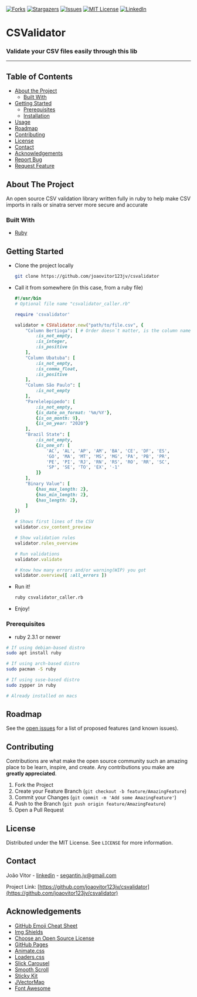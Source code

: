 [![Forks][forks-shield]][forks-url]
[![Stargazers][stars-shield]][stars-url]
[![Issues][issues-shield]][issues-url]
[![MIT License][license-shield]][license-url]
[![LinkedIn][linkedin-shield]][linkedin-url]


# CSValidator


### Validate your CSV files easily through this lib

-----------
## Table of Contents

* [About the Project](#about-the-project)
  * [Built With](#built-with)
* [Getting Started](#getting-started)
  * [Prerequisites](#prerequisites)
  * [Installation](#installation)
* [Usage](#usage)
* [Roadmap](#roadmap)
* [Contributing](#contributing)
* [License](#license)
* [Contact](#contact)
* [Acknowledgements](#acknowledgements)
* [Report Bug](https://github.com/joaovitor123jv/csvalidator/issues)
* [Request Feature](https://github.com/joaovitor123jv/csvalidator/issues)



## About The Project

An open source CSV validation library written fully in ruby
to help make CSV imports in rails or sinatra server more
secure and accurate


### Built With

* [Ruby](https://www.ruby-lang.org/en/about/)



<!-- GETTING STARTED -->
## Getting Started

* Clone the project locally
    ```bash
    git clone https://github.com/joaovitor123jv/csvalidator
    ```

* Call it from somewhere (in this case, from a ruby file)
    ```ruby
    #!/usr/bin
    # Optional file name "csvalidator_caller.rb"

    require 'csvalidator'

    validator = CSValidator.new("path/to/file.csv", {
        "Column Bertioga": [ # Order doesn`t matter, is the column name
            :is_not_empty,
            :is_integer,
            :is_positive
        ],
        "Column Ubatuba": [
            :is_not_empty,
            :is_comma_float,
            :is_positive
        ],
        "Column São Paulo": [
            :is_not_empty
        ],
        "Parelelepipedo": [
            :is_not_empty,
            {is_date_on_format: '%m/%Y'},
            {is_on_month: 9},
            {is_on_year: "2020"}
        ],
        "Brazil State": [
            :is_not_empty,
            {is_one_of: [
                'AC', 'AL', 'AP', 'AM', 'BA', 'CE', 'DF', 'ES',
                'GO', 'MA', 'MT', 'MS', 'MG', 'PA', 'PB', 'PR',
                'PE', 'PI', 'RJ', 'RN', 'RS', 'RO', 'RR', 'SC',
                'SP', 'SE', 'TO', 'EX', '-1'
            ]}
        ],
        "Binary Value": [
            {has_max_length: 2},
            {has_min_length: 2},
            {has_length: 2},
        ]
    })

    # Shows first lines of the CSV
    validator.csv_content_preview

    # Show validation rules
    validator.rules_overview

    # Run validations
    validator.validate

    # Know how many errors and/or warning(WIP) you got
    validator.overview([ :all_errors ])
    ```

* Run it!
    ```sh
    ruby csvalidator_caller.rb
    ```

* Enjoy!


### Prerequisites


* ruby 2.3.1 or newer
```sh
# If using debian-based distro
sudo apt install ruby

# If using arch-based distro
sudo pacman -S ruby

# If using suse-based distro
sudo zypper in ruby

# Already installed on macs
```


## Roadmap

See the [open issues](https://github.com/joaovitor123jv/csvalidator/issues) for a list of proposed features (and known issues).



<!-- CONTRIBUTING -->
## Contributing

Contributions are what make the open source community such an amazing place to be learn, inspire, and create. Any contributions you make are **greatly appreciated**.

1. Fork the Project
2. Create your Feature Branch (`git checkout -b feature/AmazingFeature`)
3. Commit your Changes (`git commit -m 'Add some AmazingFeature'`)
4. Push to the Branch (`git push origin feature/AmazingFeature`)
5. Open a Pull Request


## License

Distributed under the MIT License. See `LICENSE` for more information.


## Contact

João Vitor - [linkedin](https://www.linkedin.com/in/jo%C3%A3o-vitor-antoniassi-segantin-844237109/) - segantin.jv@gmail.com

Project Link: [https://github.com/joaovitor123jv/csvalidator](https://github.com/joaovitor123jv/csvalidator)



## Acknowledgements
* [GitHub Emoji Cheat Sheet](https://www.webpagefx.com/tools/emoji-cheat-sheet)
* [Img Shields](https://shields.io)
* [Choose an Open Source License](https://choosealicense.com)
* [GitHub Pages](https://pages.github.com)
* [Animate.css](https://daneden.github.io/animate.css)
* [Loaders.css](https://connoratherton.com/loaders)
* [Slick Carousel](https://kenwheeler.github.io/slick)
* [Smooth Scroll](https://github.com/cferdinandi/smooth-scroll)
* [Sticky Kit](http://leafo.net/sticky-kit)
* [JVectorMap](http://jvectormap.com)
* [Font Awesome](https://fontawesome.com)




[contributors-url]: https://github.com/joaovitor123jv/csvalidator/graphs/contributors
[forks-shield]: https://img.shields.io/github/forks/joaovitor123jv/csvalidator.svg?style=flat-square
[forks-url]: https://github.com/joaovitor123jv/csvalidator/network/members
[stars-shield]: https://img.shields.io/github/stars/joaovitor123jv/csvalidator.svg?style=flat-square
[stars-url]: https://github.com/joaovitor123jv/csvalidator/stargazers
[issues-shield]: https://img.shields.io/github/issues/joaovitor123jv/csvalidator.svg?style=flat-square
[issues-url]: https://github.com/joaovitor123jv/csvalidator/issues
[license-shield]: https://img.shields.io/github/license/joaovitor123jv/csvalidator.svg?style=flat-square
[license-url]: https://github.com/joaovitor123jv/csvalidator/blob/master/LICENSE.txt
[linkedin-shield]: https://img.shields.io/badge/-LinkedIn-black.svg?style=flat-square&logo=linkedin&colorB=555
[linkedin-url]: https://www.linkedin.com/in/jo%C3%A3o-vitor-antoniassi-segantin-844237109/